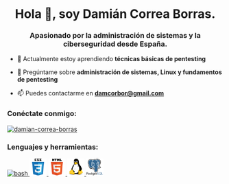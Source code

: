 <h1 align="center">Hola 👋, soy Damián Correa Borras.</h1>
<h3 align="center">Apasionado por la administración de sistemas y la ciberseguridad desde España.</h3>

- 🌱 Actualmente estoy aprendiendo **técnicas básicas de pentesting**

- 💬 Pregúntame sobre **administración de sistemas, Linux y fundamentos de pentesting**

- 📫 Puedes contactarme en **damcorbor@gmail.com**

<h3 align="left">Conéctate conmigo:</h3>
<p align="left">
<a href="https://linkedin.com/in/damian-correa-borras" target="blank"><img align="center" src="https://raw.githubusercontent.com/rahuldkjain/github-profile-readme-generator/master/src/images/icons/Social/linked-in-alt.svg" alt="damian-correa-borras" height="30" width="40" /></a>
</p>

<h3 align="left">Lenguajes y herramientas:</h3>
<p align="left">
  <a href="https://www.gnu.org/software/bash/" target="_blank" rel="noreferrer">
    <img src="https://www.vectorlogo.zone/logos/gnu_bash/gnu_bash-icon.svg" alt="bash" width="40" height="40"/>
  </a>
  <a href="https://www.w3schools.com/css/" target="_blank" rel="noreferrer">
    <img src="https://raw.githubusercontent.com/devicons/devicon/master/icons/css3/css3-original-wordmark.svg" alt="css3" width="40" height="40"/>
  </a>
  <a href="https://www.w3.org/html/" target="_blank" rel="noreferrer">
    <img src="https://raw.githubusercontent.com/devicons/devicon/master/icons/html5/html5-original-wordmark.svg" alt="html5" width="40" height="40"/>
  </a>
  <a href="https://www.linux.org/" target="_blank" rel="noreferrer">
    <img src="https://raw.githubusercontent.com/devicons/devicon/master/icons/linux/linux-original.svg" alt="linux" width="40" height="40"/>
  </a>
  <a href="https://www.postgresql.org" target="_blank" rel="noreferrer">
    <img src="https://raw.githubusercontent.com/devicons/devicon/master/icons/postgresql/postgresql-original-wordmark.svg" alt="postgresql" width="40" height="40"/>
  </a>
</p>
